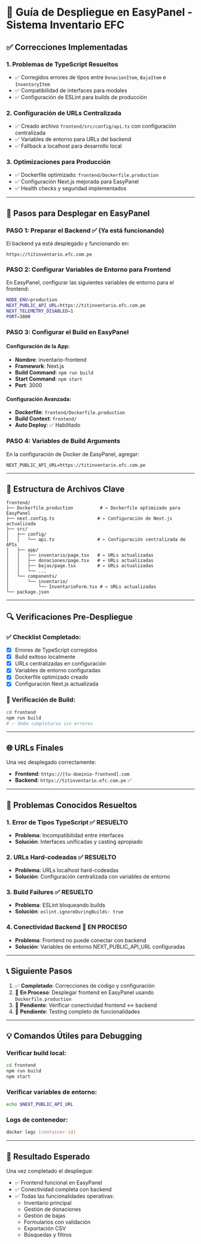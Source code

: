 # 🚀 Guía de Despliegue en EasyPanel - Sistema Inventario EFC

## ✅ Correcciones Implementadas

### 1. **Problemas de TypeScript Resueltos**
- ✅ Corregidos errores de tipos entre `DonacionItem`, `BajaItem` e `InventoryItem`
- ✅ Compatibilidad de interfaces para modales
- ✅ Configuración de ESLint para builds de producción

### 2. **Configuración de URLs Centralizada**
- ✅ Creado archivo `frontend/src/config/api.ts` con configuración centralizada
- ✅ Variables de entorno para URLs del backend
- ✅ Fallback a localhost para desarrollo local

### 3. **Optimizaciones para Producción**
- ✅ Dockerfile optimizado: `frontend/Dockerfile.production`
- ✅ Configuración Next.js mejorada para EasyPanel
- ✅ Health checks y seguridad implementados

---

## 🔧 Pasos para Desplegar en EasyPanel

### **PASO 1: Preparar el Backend** ✅ (Ya está funcionando)
El backend ya está desplegado y funcionando en:
```
https://titinventario.efc.com.pe
```

### **PASO 2: Configurar Variables de Entorno para Frontend**
En EasyPanel, configurar las siguientes variables de entorno para el frontend:

```bash
NODE_ENV=production
NEXT_PUBLIC_API_URL=https://titinventario.efc.com.pe
NEXT_TELEMETRY_DISABLED=1
PORT=3000
```

### **PASO 3: Configurar el Build en EasyPanel**

#### Configuración de la App:
- **Nombre**: inventario-frontend
- **Framework**: Next.js
- **Build Command**: `npm run build`
- **Start Command**: `npm start`
- **Port**: 3000

#### Configuración Avanzada:
- **Dockerfile**: `frontend/Dockerfile.production`
- **Build Context**: `frontend/`
- **Auto Deploy**: ✅ Habilitado

### **PASO 4: Variables de Build Arguments**
En la configuración de Docker de EasyPanel, agregar:
```
NEXT_PUBLIC_API_URL=https://titinventario.efc.com.pe
```

---

## 📁 Estructura de Archivos Clave

```
frontend/
├── Dockerfile.production          # ← Dockerfile optimizado para EasyPanel
├── next.config.ts                # ← Configuración de Next.js actualizada
├── src/
│   ├── config/
│   │   └── api.ts                # ← Configuración centralizada de APIs
│   ├── app/
│   │   ├── inventario/page.tsx   # ← URLs actualizadas
│   │   ├── donaciones/page.tsx   # ← URLs actualizadas
│   │   ├── bajas/page.tsx        # ← URLs actualizadas
│   │   └── ...
│   └── components/
│       └── inventario/
│           └── InventarioForm.tsx # ← URLs actualizadas
└── package.json
```

---

## 🔍 Verificaciones Pre-Despliegue

### ✅ Checklist Completado:
- [x] Errores de TypeScript corregidos
- [x] Build exitoso localmente
- [x] URLs centralizadas en configuración
- [x] Variables de entorno configuradas
- [x] Dockerfile optimizado creado
- [x] Configuración Next.js actualizada

### 🧪 Verificación de Build:
```bash
cd frontend
npm run build
# ✅ Debe completarse sin errores
```

---

## 🌐 URLs Finales

Una vez desplegado correctamente:
- **Frontend**: `https://[tu-dominio-frontend].com`
- **Backend**: `https://titinventario.efc.com.pe` ✅

---

## 🚨 Problemas Conocidos Resueltos

### 1. **Error de Tipos TypeScript** ✅ RESUELTO
- **Problema**: Incompatibilidad entre interfaces
- **Solución**: Interfaces unificadas y casting apropiado

### 2. **URLs Hard-codeadas** ✅ RESUELTO
- **Problema**: URLs localhost hard-codeadas
- **Solución**: Configuración centralizada con variables de entorno

### 3. **Build Failures** ✅ RESUELTO
- **Problema**: ESLint bloqueando builds
- **Solución**: `eslint.ignoreDuringBuilds: true`

### 4. **Conectividad Backend** 🔧 EN PROCESO
- **Problema**: Frontend no puede conectar con backend
- **Solución**: Variables de entorno NEXT_PUBLIC_API_URL configuradas

---

## 📞 Siguiente Pasos

1. ✅ **Completado**: Correcciones de código y configuración
2. 🔄 **En Proceso**: Desplegar frontend en EasyPanel usando `Dockerfile.production`
3. 🔄 **Pendiente**: Verificar conectividad frontend ↔ backend
4. 🔄 **Pendiente**: Testing completo de funcionalidades

---

## 💡 Comandos Útiles para Debugging

### Verificar build local:
```bash
cd frontend
npm run build
npm start
```

### Verificar variables de entorno:
```bash
echo $NEXT_PUBLIC_API_URL
```

### Logs de contenedor:
```bash
docker logs [container-id]
```

---

## 🎯 Resultado Esperado

Una vez completado el despliegue:
- ✅ Frontend funcional en EasyPanel
- ✅ Conectividad completa con backend
- ✅ Todas las funcionalidades operativas:
  - Inventario principal
  - Gestión de donaciones
  - Gestión de bajas
  - Formularios con validación
  - Exportación CSV
  - Búsquedas y filtros 